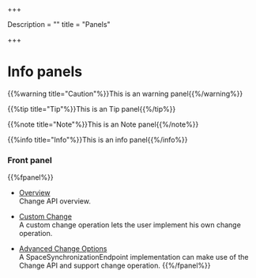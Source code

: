 +++

Description = ""
title = "Panels"

+++
 
# Info panels

 
{{%warning title="Caution"%}}This is an warning panel{{%/warning%}}

{{%tip title="Tip"%}}This is an Tip panel{{%/tip%}}

{{%note title="Note"%}}This is an Note panel{{%/note%}}


{{%info title="Info"%}}This is an info panel{{%/info%}}


 

### Front panel 

{{%fpanel%}}
- [Overview](./change-api.html)<br>
Change API overview.

- [Custom Change](./change-api-custom-operation.html)<br>
A custom change operation lets the user implement his own change operation.

- [Advanced Change Options](./change-api-advanced.html)<br>
A SpaceSynchronizationEndpoint implementation can make use of the Change API and support change operation.
{{%/fpanel%}}


  

 


 


